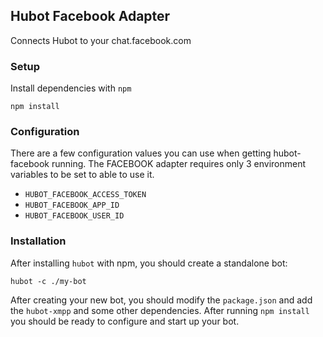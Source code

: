 ## Hubot Facebook Adapter

Connects Hubot to your chat.facebook.com

### Setup

Install dependencies with `npm`

	npm install

### Configuration

There are a few configuration values you can use when getting hubot-facebook
running. The FACEBOOK adapter requires only 3 environment variables to be set to able to use it.

* `HUBOT_FACEBOOK_ACCESS_TOKEN`
* `HUBOT_FACEBOOK_APP_ID`
* `HUBOT_FACEBOOK_USER_ID`

### Installation

After installing `hubot` with npm, you should create a standalone bot:

	hubot -c ./my-bot

After creating your new bot, you should modify the `package.json` and add the
`hubot-xmpp` and some other dependencies. After running `npm install` you should be ready to configure
and start up your bot.
